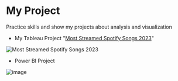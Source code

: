 # My Project
Practice skills and show my projects about analysis and visualization

- My Tableau Project "[Most Streamed Spotify Songs 2023](https://public.tableau.com/app/profile/wannida.chomngam/viz/MostStreamedSpotifySongs2023_17101676057170/Dashboard)"

![Most Streamed Spotify Songs 2023](https://github.com/WannidaCho/Project/assets/159881287/987356dd-4fee-4703-9d22-f70d142088b5)

- Power BI Project

![image](https://github.com/WannidaCho/Project/assets/159881287/fa708d5e-24af-4038-99ce-1c6f9b14205f)

